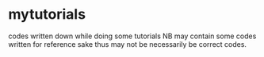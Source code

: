 # mytutorials

codes written down while doing some tutorials
NB may contain some codes written for reference sake thus may not be necessarily be correct codes.
